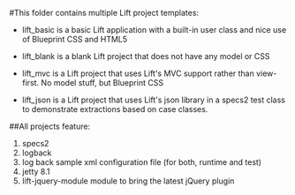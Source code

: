 #This folder contains multiple Lift project templates:

- lift_basic is a basic Lift application with a built-in user class
             and nice use of Blueprint CSS and HTML5


- lift_blank is a blank Lift project that does not have any model
             or CSS

- lift_mvc   is a Lift project that uses Lift's MVC support rather
             than view-first.  No model stuff, but Blueprint CSS

- lift_json  is a Lift project that uses Lift's json library in a specs2 test class
             to demonstrate extractions based on case classes.


##All projects feature:

1. specs2
2. logback
3. log back sample xml configuration file (for both, runtime and test)
4. jetty 8.1
5. lift-jquery-module module to bring the latest jQuery plugin
